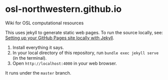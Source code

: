 # osl-northwestern.github.io

Wiki for OSL computational resources

This uses jekyll to generate static web pages. To run the source locally, see:
[Setting up your GitHub Pages site locally with Jekyll](https://help.github.com/articles/setting-up-your-github-pages-site-locally-with-jekyll/).

1. Install everything it says.
2. In your local directory of this repository, run `bundle exec jekyll serve` (in the terminal).
3. Open `http://localhost:4000` in your web browser.

It runs under the `master` branch.
